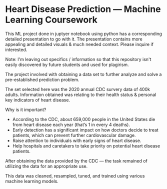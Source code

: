 # Heart Disease Prediction — Machine Learning Coursework

This ML project done in juptyer notebook using python has a corresponding detailed presentation to go with it. The presentation contains more appealing and detailed visuals & much needed context. Please inquire if interested. 

Note: I'm leaving out specifics / information so that this repository isn't easily discovered by future students and used for plagirism.


The project involved with obtaining a data set to further analyze and solve a pre-established prediction problem.

The set selected here was the 2020 annual CDC survery data of 400k adults. 
Information obtained was relating to their health status & personal key indicators of heart disease.

Why is it important? 
- According to the CDC, about 659,000 people in the United States die from heart disease each year (that’s 1 in every 4 deaths).
- Early detection has a significant impact on how doctors decide to treat patients, which can prevent further cardiovascular damage.
- Raise attention to individuals with early signs of heart disease.
- Help hospitals and caretakers to take priority on potential heart disease patients.

After obtaining the data provided by the CDC — the task remained of utilizing the data for an appropriate use.

This data was cleaned, resampled, tuned, and trained using various machine learning models.



